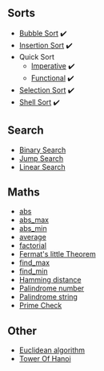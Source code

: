 ## Sorts
  * [Bubble Sort](https://github.com/bernardobrezende/Dart/blob/master/src/sort/bubbleSort.dart) :heavy_check_mark:
  * [Insertion Sort](https://github.com/bernardobrezende/Dart/blob/master/src/sort/insertionSort.dart) :heavy_check_mark:
  * Quick Sort
    * [Imperative](https://github.com/bernardobrezende/Dart/blob/master/src/sort/quickSort.dart) :heavy_check_mark:
    * [Functional](https://github.com/bernardobrezende/Dart/blob/master/src/sort/quickSortFunctional.dart) :heavy_check_mark:
  * [Selection Sort](https://github.com/bernardobrezende/Dart/blob/master/src/sort/selectionSort.dart) :heavy_check_mark:
  * [Shell Sort](https://github.com/bernardobrezende/Dart/blob/master/src/sort/shellSort.dart) :heavy_check_mark:

## Search
  * [Binary Search]()
  * [Jump Search]()
  * [Linear Search]()

## Maths
  * [abs]()
  * [abs_max]()
  * [abs_min]()
  * [average]()
  * [factorial]()
  * [Fermat's little Theorem]()
  * [find_max]()
  * [find_min]()
  * [Hamming distance]()
  * [Palindrome number]()
  * [Palindrome string]()
  * [Prime Check]()

## Other
 * [Euclidean algorithm]()
 * [Tower Of Hanoi]()

